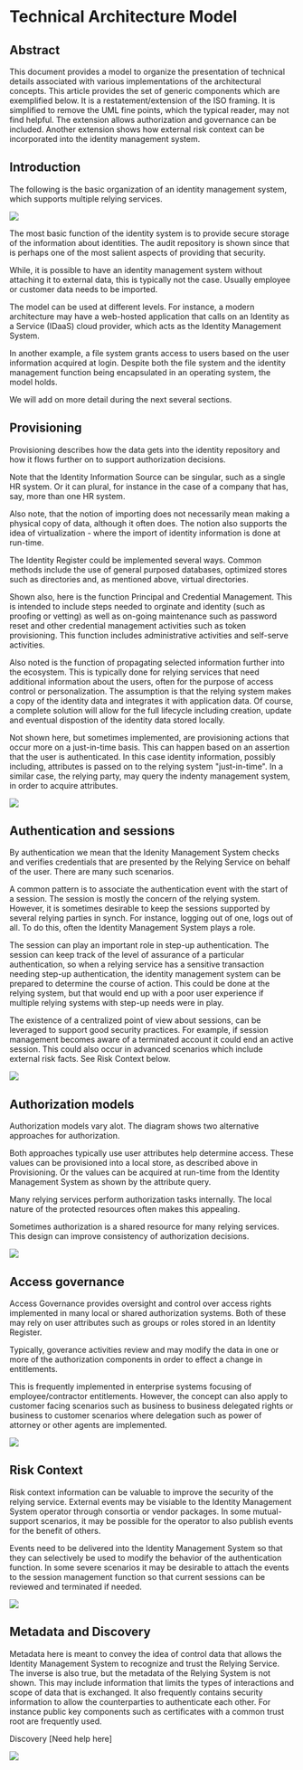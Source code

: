 # Technical Architecture Model
## Abstract
This document provides a model to organize the presentation of technical details associated with various implementations of the architectural concepts.  This article provides the set of generic components which are exemplified below.  It is a restatement/extension of the ISO framing. It is simplified to remove the UML fine points, which the typical reader, may not find helpful. The extension allows authorization and governance can be included. Another extension shows how external risk context can be incorporated into the identity management system. 

## Introduction
The following is the basic organization of an identity management system, which supports multiple relying services.

![](resources/basic-component-dependencies.png)

The most basic function of the identity system is to provide secure storage of the information about identities.  The audit repository is shown since that is perhaps one of the most salient aspects of providing that security. 

While, it is possible to have an identity management system without attaching it to external data, this is typically not the case. Usually employee or customer data needs to be imported.

The model can be used at different levels.  For instance, a modern architecture may have a web-hosted application that calls on an Identity as a Service (IDaaS) cloud provider, which acts as the Identity Management System.  

In another example, a file system grants access to users based on the user information acquired at login.  Despite both the file system and the identity management function being encapsulated in an operating system, the model holds.

We will add on more detail during the next several sections.

## Provisioning
Provisioning describes how the data gets into the identity repository and how it flows further on to support authorization decisions.

Note that the Identity Information Source can be singular, such as a single HR system.  Or it can plural, for instance in the case of a company that has, say, more than one HR system.  

Also note, that the notion of importing does not necessarily mean making a physical copy of data, although it often does. The notion also supports the idea of virtualization - where the import of identity information is done at run-time.

The Identity Register could be implemented several ways.  Common methods include the use of general purposed databases, optimized stores such as directories and, as mentioned above, virtual directories.

Shown also, here is the function Principal and Credential Management.  This is intended to include steps needed to orginate and identity (such as proofing or vetting) as well as on-going maintenance such as password reset and other credential management activities such as token provisioning.  This function includes administrative activities and self-serve activities.

Also noted is the function of propagating selected information further into the ecosystem.  This is typically done for relying services that need additional information about the users, often for the purpose of access control or personalization.  The assumption is that the relying system makes a copy of the identity data and integrates it with application data.  Of course, a complete solution will allow for the full lifecycle including creation, update and eventual dispostion of the identity data stored locally.

Not shown here, but sometimes implemented, are provisioning actions that occur more on a just-in-time basis.  This can happen based on an assertion that the user is authenticated.  In this case identity information, possibly including, attributes is passed on to the relying system "just-in-time".  In a similar case, the relying party, may query the indenty management system, in order to acquire attributes.

![](resources/provisioning.png)

## Authentication and sessions
By authentication we mean that the Idenity Management System checks and verifies credentials that are presented by the Relying Service on behalf of the user.  There are many such scenarios.  

A common pattern is to associate the authentication event with the start of a session.  The session is mostly the concern of the relying system.  However, it is sometimes desirable to keep the sessions supported by several relying parties in synch. For instance, logging out of one, logs out of all.  To do this, often the Identity Management System plays a role.

The session can play an important role in step-up authentication.  The session can keep track of the level of assurance of a particular authentication, so when a relying service has a sensitive transaction needing step-up authentication, the identity management system can be prepared to determine the course of action.  This could be done at the relying system, but that would end up with a poor user experience if multiple relying systems with step-up needs were in play.

The existence of a centralized point of view about sessions, can be leveraged to support good security practices. For example, if session management becomes aware of a terminated account it could end an active session. This could also occur in advanced scenarios which include external risk facts. See Risk Context below.

![](resources/authentication-and-sessions.png)

## Authorization models 
Authorization models vary alot. The diagram shows two alternative approaches for authorization.

Both approaches typically use user attributes help determine access.  These values can be provisioned into a local store, as described above in Provisioning.  Or the values can be acquired at run-time from the Identity Management System as shown by the attribute query.

Many relying services perform authorization tasks internally.  The local nature of the protected resources often makes this appealing.  

Sometimes authorization is a shared resource for many relying services.  This design can improve consistency of authorization decisions.

![](resources/authorization-models.png)

## Access governance
Access Governance provides oversight and control over access rights implemented in many local or shared authorization systems.  Both of these may rely on user attributes such as groups or roles stored in an Identity Register. 

Typically, goverance activities review and may modify the data in one or more of the authorization components in order to effect a change in entitlements.

This is frequently implemented in enterprise systems focusing of employee/contractor entitlements.  However, the concept can also apply to customer facing scenarios such as business to business delegated rights or business to customer scenarios where delegation such as power of attorney or other agents are implemented.

![](resources/access-governance.png)

## Risk Context
Risk context information can be valuable to improve the security of the relying service.  External events may be visiable to the Identity Management System operator through consortia or vendor packages.  In some mutual-support scenarios, it may be possible for the operator to also publish events for the benefit of others.

Events need to be delivered into the Identity Management System so that they can selectively be used to modify the behavior of the authentication function.  In some severe scenarios it may be desirable to attach the events to the session management function so that current sessions can be reviewed and terminated if needed.

![](resources/risk-context.png)

## Metadata and Discovery
Metadata here is meant to convey the idea of control data that allows the Identity Management System to recognize and trust the Relying Service.  The inverse is also true, but the metadata of the Relying System is not shown. This may include information that limits the types of interactions and scope of data that is exchanged.  It also frequently contains security information to allow the counterparties to authenticate each other.  For instance public key components such as certificates with a common trust root are frequently used.

Discovery [Need help here]

![](resources/metadata-discovery.png)